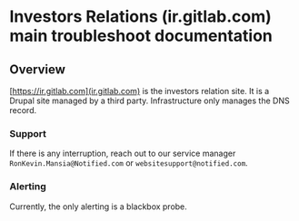 # Investors Relations (ir.gitlab.com) main troubleshoot documentation

## Overview

[https://ir.gitlab.com](ir.gitlab.com) is the investors relation site. It is a Drupal site managed by a third party. Infrastructure only manages the DNS record.

### Support

If there is any interruption, reach out to our service manager `RonKevin.Mansia@Notified.com` or `websitesupport@notified.com`.

### Alerting

Currently, the only alerting is a blackbox probe.
